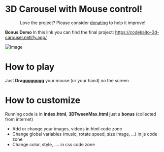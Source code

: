 # 3D Carousel with Mouse control!

<p align="center">Love the project? Please consider <a href="https://www.paypal.me/carljeromee">donating</a> to help it improve!</p>

**Bonus Demo**
In this link you can find the final project:
https://codekaito-3d-carousel.netlify.app/

![image](https://user-images.githubusercontent.com/57111980/212078529-ab5dd2d2-aa25-42c5-b2f2-5a104891921e.png)


# How to play
Just **Dragggggggg** your mouse (or your hand) on the screen

# How to customize
Running code is in **index.html**, **3DTweenMax.html** just a **bonus** (collected from internet)

 - Add or change your images, videos in html code zone
 - Change global variables (music, rotate speed, size image, ...) in js code zone
 - Change color, style, .... in css code zone
